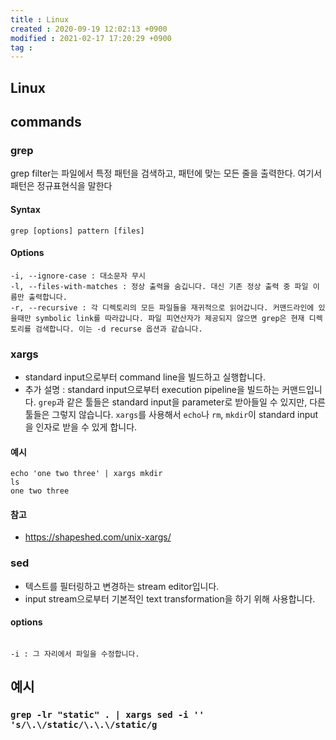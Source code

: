 ```yaml
---
title : Linux
created : 2020-09-19 12:02:13 +0900
modified : 2021-02-17 17:20:29 +0900
tag : 
---
```

## Linux

## commands
### grep
grep filter는 파일에서 특정 패턴을 검색하고, 패턴에 맞는 모든 줄을 출력한다. 여기서 패턴은 정규표현식을 말한다
#### Syntax
`grep [options] pattern [files]`

#### Options
```
-i, --ignore-case : 대소문자 무시
-l, --files-with-matches : 정상 출력을 숨깁니다. 대신 기존 정상 출력 중 파일 이름만 출력합니다.
-r, --recursive : 각 디렉토리의 모든 파일들을 재귀적으로 읽어갑니다. 커맨드라인에 있을때만 symbolic link를 따라갑니다. 파일 피연산자가 제공되지 않으면 grep은 현재 디렉토리를 검색합니다. 이는 -d recurse 옵션과 같습니다.
```

### xargs
-  standard input으로부터 command line을 빌드하고 실행합니다.
-  추가 설명 : standard input으로부터 execution pipeline을 빌드하는 커맨드입니다. `grep`과 같은 툴들은 standard input을 parameter로 받아들일 수 있지만, 다른 툴들은 그렇지 않습니다. `xargs`를 사용해서 `echo`나 `rm`, `mkdir`이 standard input을 인자로 받을 수 있게 합니다.

#### 예시
```
echo 'one two three' | xargs mkdir
ls
one two three
```

#### 참고
-  https://shapeshed.com/unix-xargs/

### sed
-  텍스트를 필터링하고 변경하는 stream editor입니다.
-  input stream으로부터 기본적인 text transformation을 하기 위해 사용합니다.

#### options
```

-i : 그 자리에서 파일을 수정합니다.
```

## 예시
### `grep -lr "static" . | xargs sed -i '' 's/\.\/static/\.\.\/static/g`
